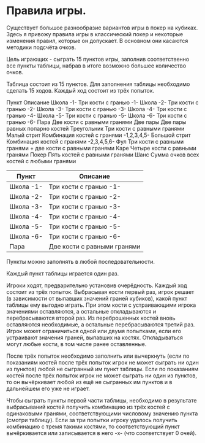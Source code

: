 # Правила игры.

Существует большое разнообразие вариантов игры в покер на кубиках. Здесь я привожу правила игры в классический покер и некоторые изменения правил, которые он допускает. В основном они касаются методики подсчёта очков.

Цель играющих - сыграть 15 пунктов игры, заполнив соответственно все пункты таблицы, набрав в итоге возможно большее количество очков.

Таблица состоит из 15 пунктов. Для заполнения таблицы необходимо сделать 15 ходов. Каждый ход состоит из трёх попыток.

Пункт	Описание
Школа -1-	Три кости с гранью -1-
Школа -2-	Три кости с гранью -2-
Школа -3-	Три кости с гранью -3-
Школа -4-	Три кости с гранью -4-
Школа -5-	Три кости с гранью -5-
Школа -6-	Три кости с гранью -6-
Пара	Две кости с равными гранями
Две пары	Две пары равных попарно костей
Треугольник	Три кости с равными гранями
Малый стрит	Комбинация костей с гранями -1,2,3,4,5-
Большой стрит	Комбинация костей с гранями -2,3,4,5,6-
Фул	Три кости с равными гранями + две кости с равными гранями
Каре	Четыре кости с равными гранями
Покер	Пять костей с равными гранями
Шанс	Сумма очков всех костей с любыми гранями

|Пункт|Описание|
|---|---|
|Школа -1-|Три кости с гранью -1-|
|Школа -2-|Три кости с гранью -2-|
|Школа -3-|Три кости с гранью -3-|
|Школа -4-|Три кости с гранью -4-|
|Школа -5-|Три кости с гранью -5-|
|Школа -6-|Три кости с гранью -6-|
|Пара|Две кости с равными гранями|

Пункты можно заполнять в любой последовательности.

Каждый пункт таблицы играется один раз.

Игроки ходят, предварительно установив очерёдность. Каждый ход состоит из трёх попыток. Выбрасывая кости первый раз, игрок решает (в зависимости от выпавших значений граней кубиков), какой пункт таблицы ему выгодно играть. При этом кости с устраивающими игрока значениями оставляются, а остальные откладываются и перебрасываются второй раз. Из переброшенных костей вновь оставляются необходимые, а остальные перебрасываются третий раз. Игрок может ограничиться одной или двумя попытками, если его устраивают значения граней, выпавших на костях. Откладываться могут любые кости, в том числе ранее оставленные.

После трёх попыток необходимо заполнить или вычеркнуть (если по показаниям костей после трёх попыток игрок не может сыграть ни один из пунктов) любой не сыгранный им пункт таблицы. Если по показаниям костей после трёх попыток игрок не может сыграть ни один из пунктов, то он вычёркивает любой из ещё не сыгранных им пунктов и в дальнейшем его уже не играет.

Чтобы сыграть пункты первой части таблицы, необходимо в результате выбрасываний костей получить комбинацию из трёх костей с одинаковыми гранями, соответствующими числовому значению пункта (смотри таблицу). Если за три попытки игроку удалось получить комбинацию с тремя такими костями, то соответствующий пункт вычёркивается или записывается в него -x- (что соответствует 0 очей).
